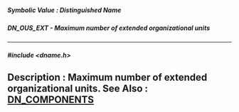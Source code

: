 ##### Symbolic Value : Distinguished Name
##### DN_OUS_EXT - Maximum number of extended organizational units
---
##### #include <dname.h>
**Description :**
Maximum number of extended organizational units.
**See Also :**
[DN_COMPONENTS](D:/md_files/DN_COMPONENTS.md)
---
